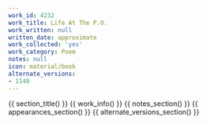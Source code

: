 ```yaml
---
work_id: 4232
work_title: Life At The P.O.
work_written: null
written_date: approximate
work_collected: 'yes'
work_category: Poem
notes: null
icon: material/book
alternate_versions:
- 1149
---
```


{{ section_title() }}
{{ work_info() }}
{{ notes_section() }}
{{ appearances_section() }}
{{ alternate_versions_section() }}